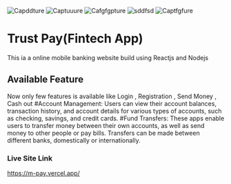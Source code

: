 

![Capddture](https://github.com/MasudRana15924/fintech-frontend/assets/125243201/ab0d1665-3b97-44cf-8755-d06c62555732)  ![Captuuure](https://github.com/MasudRana15924/fintech-frontend/assets/125243201/3deba6af-f541-4935-9ef5-5011a5056e96)
![Cafgfgpture](https://github.com/MasudRana15924/fintech-frontend/assets/125243201/bd2dc660-b13c-4dbc-b150-3f833b604b41)  ![sddfsd](https://github.com/MasudRana15924/fintech-frontend/assets/125243201/1b2a144d-ce1d-4487-8377-f76223c8351a)
![Captfgfure](https://github.com/MasudRana15924/fintech-frontend/assets/125243201/868381da-80c8-404f-9c91-9ced355bef21)


# Trust Pay(Fintech App)

This ia a online mobile banking website  build using Reactjs and Nodejs 

## Available Feature 
Now only few features is available like Login , Registration , Send Money , Cash out 
#Account Management: 
Users can view their account balances, transaction history, and account details for various types of accounts, such as checking, savings, and credit cards.
#Fund Transfers:
These apps enable users to transfer money between their own accounts, as well as send money to other people or pay bills. Transfers can be made between different banks, domestically or internationally.

### Live Site Link 

https://m-pay.vercel.app/
